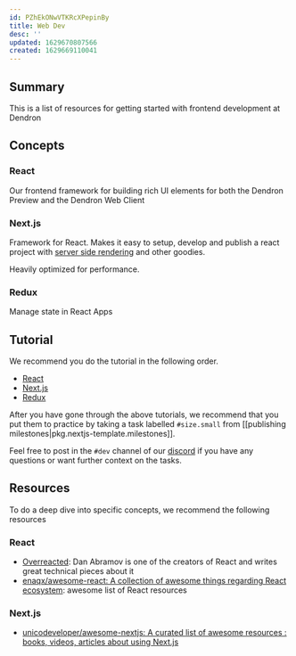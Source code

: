 ```yaml
---
id: PZhEkONwVTKRcXPepinBy
title: Web Dev
desc: ''
updated: 1629670807566
created: 1629669110041
---
```


## Summary

This is a list of resources for getting started with frontend development at Dendron

## Concepts

### React
Our frontend framework for building rich UI elements for both the Dendron Preview and the Dendron Web Client 

### Next.js

Framework for React. Makes it easy to setup, develop and publish a react project with [server side rendering](https://www.freecodecamp.org/news/demystifying-reacts-server-side-render-de335d408fe4/) and other goodies. 

Heavily optimized for performance. 

### Redux 
Manage state in React Apps

## Tutorial

We recommend you do the tutorial in the following order. 

- [React](https://reactjs.org/tutorial/tutorial.html)
- [Next.js](https://nextjs.org/docs/getting-started)
- [Redux](https://redux-toolkit.js.org/tutorials/quick-start)

After you have gone through the above tutorials, we recommend that you put them to practice by taking a task labelled `#size.small` from [[publishing milestones|pkg.nextjs-template.milestones]]. 

Feel free to post in the `#dev` channel of our [discord](https://discord.gg/AE3NRw9) if you have any questions or want further context on the tasks. 


## Resources

To do a deep dive into specific concepts, we recommend the following resources

### React
- [Overreacted](https://overreacted.io/): Dan Abramov is one of the creators of React and writes great technical pieces about it
- [enaqx/awesome-react: A collection of awesome things regarding React ecosystem](https://github.com/enaqx/awesome-react): awesome list of React resources
### Next.js
- [unicodeveloper/awesome-nextjs: A curated list of awesome resources : books, videos, articles about using Next.js ](https://github.com/unicodeveloper/awesome-nextjs)